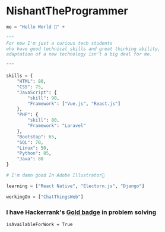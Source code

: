 # NishantTheProgrammer

```python
me = "Hello World 👋" + 

"""
For now I'm just a curious tech students
who have good technical skills and great thinking ability, 
adaptation of a new technology isn't a big deal for me.

"""

skills = {
    "HTML": 80,
    "CSS": 75,
    "JavaScript": {
        "skill": 90,
        "Framework": ["Vue.js", "React.js"]
    },
    "PHP": {
        "skill": 80,
        "Framework": "Laravel"
    },
    "Bootstap": 65,
    "SQL": 70,
    "Linux": 50,
    "Python": 85,
    "Java": 80
}

# I'm damn good In Adobe Illustrator🤩

learning = ["React Native", "Electorn.js", "Django"]

workingOn = ["ChatThingsWeb"]
``` 


### I have Hackerrank's [Gold badge](https://www.hackerrank.com/NishantThePro) in problem solving

```
isAvailableForWork = True
```
